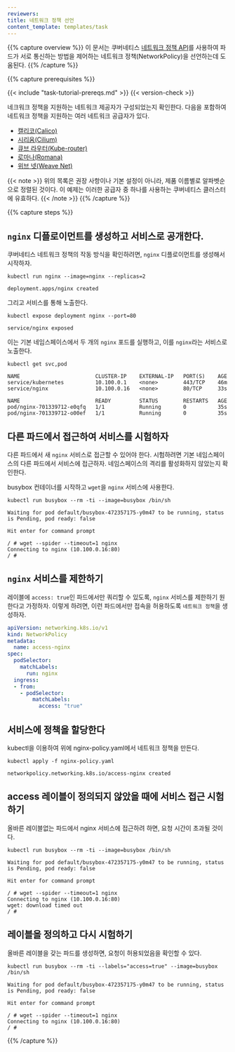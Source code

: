 ```yaml
---
reviewers:
title: 네트워크 정책 선언
content_template: templates/task
---
```

{{% capture overview %}}
이 문서는 쿠버네티스 [네트워크 정책 API](/docs/concepts/services-networking/network-policies/)를 사용하여 파드가 서로 통신하는 방법을 제어하는 네트워크 정책(NetworkPolicy)을 선언하는데 도움된다.
{{% /capture %}}

{{% capture prerequisites %}}

{{< include "task-tutorial-prereqs.md" >}} {{< version-check >}}

네크워크 정책을 지원하는 네트워크 제공자가 구성되었는지 확인한다. 다음을 포함하여 네트워크 정책을 지원하는 여러 네트워크 공급자가 있다.

* [캘리코(Calico)](/docs/tasks/administer-cluster/network-policy-provider/calico-network-policy/)
* [시리움(Cilium)](/docs/tasks/administer-cluster/network-policy-provider/cilium-network-policy/)
* [큐브 라우터(Kube-router)](/docs/tasks/administer-cluster/network-policy-provider/kube-router-network-policy/)
* [로마나(Romana)](/docs/tasks/administer-cluster/network-policy-provider/romana-network-policy/)
* [위브 넷(Weave Net)](/docs/tasks/administer-cluster/network-policy-provider/weave-network-policy/)

{{< note >}}
위의 목록은 권장 사항이나 기본 설정이 아니라, 제품 이름별로 알파벳순으로 정렬된 것이다. 이 예제는 이러한 공급자 중 하나를 사용하는 쿠버네티스 클러스터에 유효하다.
{{< /note >}}
{{% /capture %}}

{{% capture steps %}}

## `nginx` 디플로이먼트를 생성하고 서비스로 공개한다.

쿠버네티스 네트워크 정책의 작동 방식을 확인하려면, `nginx` 디플로이먼트를 생성해서 시작하자.

```console
kubectl run nginx --image=nginx --replicas=2
```
```
deployment.apps/nginx created
```

그리고 서비스를 통해 노출한다.

```console
kubectl expose deployment nginx --port=80
```

```
service/nginx exposed
```

이는 기본 네임스페이스에서 두 개의 `nginx` 포드를 실행하고, 이를 `nginx`라는 서비스로 노출한다.

```console
kubectl get svc,pod
```

```
NAME                        CLUSTER-IP    EXTERNAL-IP   PORT(S)    AGE
service/kubernetes          10.100.0.1    <none>        443/TCP    46m
service/nginx               10.100.0.16   <none>        80/TCP     33s

NAME                        READY         STATUS        RESTARTS   AGE
pod/nginx-701339712-e0qfq   1/1           Running       0          35s
pod/nginx-701339712-o00ef   1/1           Running       0          35s
```

## 다른 파드에서 접근하여 서비스를 시험하자

다른 파드에서 새 `nginx` 서비스로 접근할 수 있어야 한다. 시험하려면 기본 네임스페이스의 다른 파드에서 서비스에 접근하자. 네임스페이스의 격리를 활성화하지 않았는지 확인한다.

busybox 컨테이너를 시작하고 `wget`을 `nginx` 서비스에 사용한다.

```console
kubectl run busybox --rm -ti --image=busybox /bin/sh
```

```console
Waiting for pod default/busybox-472357175-y0m47 to be running, status is Pending, pod ready: false

Hit enter for command prompt

/ # wget --spider --timeout=1 nginx
Connecting to nginx (10.100.0.16:80)
/ #
```

## `nginx` 서비스를 제한하기

레이블에 `access: true`인 파드에서만 쿼리할 수 있도록, `nginx` 서비스를 제한하기 원한다고 가정하자. 이렇게 하려면, 이런 파드에서만 접속을 허용하도록 `네트워크 정책`을 생성하자.

```yaml
apiVersion: networking.k8s.io/v1
kind: NetworkPolicy
metadata:
  name: access-nginx
spec:
  podSelector:
    matchLabels:
      run: nginx
  ingress:
  - from:
    - podSelector:
        matchLabels:
          access: "true"
```

## 서비스에 정책을 할당한다

kubectl을 이용하여 위에 nginx-policy.yaml에서 네트워크 정책을 만든다.

```console
kubectl apply -f nginx-policy.yaml
```

```
networkpolicy.networking.k8s.io/access-nginx created
```

## access 레이블이 정의되지 않았을 때에 서비스 접근 시험하기
올바른 레이블없는 파드에서 nginx 서비스에 접근하려 하면, 요청 시간이 초과될 것이다.

```console
kubectl run busybox --rm -ti --image=busybox /bin/sh
```

```console
Waiting for pod default/busybox-472357175-y0m47 to be running, status is Pending, pod ready: false

Hit enter for command prompt

/ # wget --spider --timeout=1 nginx
Connecting to nginx (10.100.0.16:80)
wget: download timed out
/ #
```

## 레이블을 정의하고 다시 시험하기

올바른 레이블을 갖는 파드를 생성하면, 요청이 허용되었음을 확인할 수 있다.

```console
kubectl run busybox --rm -ti --labels="access=true" --image=busybox /bin/sh
```

```console
Waiting for pod default/busybox-472357175-y0m47 to be running, status is Pending, pod ready: false

Hit enter for command prompt

/ # wget --spider --timeout=1 nginx
Connecting to nginx (10.100.0.16:80)
/ #
```
{{% /capture %}}


